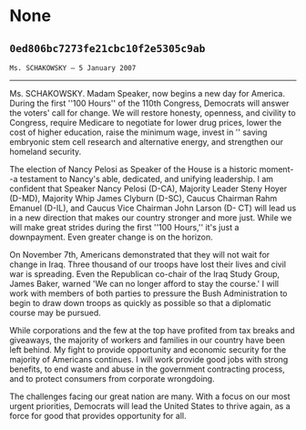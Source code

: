 # None
## `0ed806bc7273fe21cbc10f2e5305c9ab`
`Ms. SCHAKOWSKY — 5 January 2007`

---


Ms. SCHAKOWSKY. Madam Speaker, now begins a new day for America. 
During the first ''100 Hours'' of the 110th Congress, Democrats will 
answer the voters' call for change. We will restore honesty, openness, 
and civility to Congress, require Medicare to negotiate for lower drug 
prices, lower the cost of higher education, raise the minimum wage, 
invest in '' saving embryonic stem cell research and alternative 
energy, and strengthen our homeland security.

The election of Nancy Pelosi as Speaker of the House is a historic 
moment--a testament to Nancy's able, dedicated, and unifying 
leadership. I am confident that Speaker Nancy Pelosi (D-CA), Majority 
Leader Steny Hoyer (D-MD), Majority Whip James Clyburn (D-SC), Caucus 
Chairman Rahm Emanuel (D-IL), and Caucus Vice Chairman John Larson (D-
CT) will lead us in a new direction that makes our country stronger and 
more just. While we will make great strides during the first ''100 
Hours,'' it's just a downpayment. Even greater change is on the 
horizon.

On November 7th, Americans demonstrated that they will not wait for 
change in Iraq. Three thousand of our troops have lost their lives and 
civil war is spreading. Even the Republican co-chair of the Iraq Study 
Group, James Baker, warned 'We can no longer afford to stay the 
course.' I will work with members of both parties to pressure the Bush 
Administration to begin to draw down troops as quickly as possible so 
that a diplomatic course may be pursued.

While corporations and the few at the top have profited from tax 
breaks and giveaways, the majority of workers and families in our 
country have been left behind. My fight to provide opportunity and 
economic security for the majority of Americans continues. I will work 
provide good jobs with strong benefits, to end waste and abuse in the 
government contracting process, and to protect consumers from corporate 
wrongdoing.

The challenges facing our great nation are many. With a focus on our 
most urgent priorities, Democrats will lead the United States to thrive 
again, as a force for good that provides opportunity for all.

